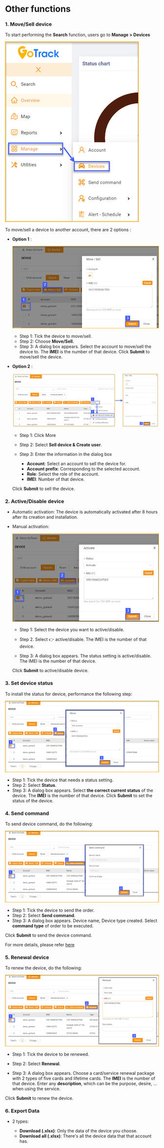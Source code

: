 # Other functions

### 1. Move/Sell device

To start performing the **Search** function, users go to **Manage > Devices**

<span class="icon-left4">![active device ](/docs/assets/images/web-english/device/manage-device.png)

To move/sell a device to another account, there are 2 options :

* **Option 1** :

    <span style="display:block;text-align:left">![active device ](/docs/assets/images/web-english/device/move-device-1.png)

    * Step 1: Tick the device to move/sell.
    * Step 2: Choose **Move/Sell.**
    * Step 3: A dialog box appears. Select the account to move/sell the device to. The **IMEI** is the number of that device.
    Click **Submit** to move/sell the device.
 
* **Option 2** :

    <span style="display:block;text-align:left">![active device ](/docs/assets/images/web-english/device/move-device-2.png)

    * Step 1: Click More

    * Step 2: Select **Sell device & Create user**.

    * Step 3: Enter the information in the dialog box

        * **Account**: Select an account to sell the device for.
        * **Account prefix**: Corresponding to the selected account.
        * **Role**: Select the role of the account.
        * **IMEI**: Number of that device.

    Click **Submit** to sell the device.

### 2. Active/Disable device

* Automatic activation: The device is automatically activated after 8 hours after its creation and installation.
* Manual activation:

    <span style="display:block;text-align:left">![active device ](/docs/assets/images/web-english/device/active-device.png)

    * Step 1: Select the device you want to active/disable.

    * Step 2. Select :point_right:  active/disable. The IMEI is the number of that device.

    * Step 3: A dialog box appears. The status setting is active/disable. The IMEI is the number of that device.

    Click **Submit** to active/disable device.

### 3. Set device status

To install the status for device, performance the following step:

<span style="display:block;text-align:left">![active device ](/docs/assets/images/web-english/device/status-device.png)


* Step 1: Tick the device that needs a status setting.
* Step 2: Select **Status**.
* Step 3: A dialog box appears. Select **the correct current status** of the device. The **IMEI** is the number of that device.
Click **Submit** to set the status of the device.

### 4. Send command

To send device command, do the following:

<span style="display:block;text-align:left">![active device ](/docs/assets/images/web-english/device/send-command.png)

* Step 1: Tick the device to send the order.
* Step 2: Select **Send command**.
* Step 3: A dialog box appears. Device name, Device type created. Select **command type** of order to be executed.

 Click **Submit** to send the device command.


For more details, please refer [here](modules/web-interface/devices/send-the-device-command/#command)  <div id="command"> 

### 5. Renewal device

To renew the device, do the following:

<span style="display:block;text-align:left">![active device ](/docs/assets/images/web-english/device/renewal-device.png)

* Step 1: Tick the device to be renewed.

* Step 2: Select **Renewal**.

* Step 3: A dialog box appears. Choose a card/service renewal package with 2 types of five cards and lifetime cards. The **IMEI** is the number of that device. Enter any **description**, which can be the purpose, desire, ... when using the service.


 Click **Submit** to renew the device.

### 6. Export Data

* 2 types:

    * **Download (.xlsx)**: Only the data of the device you choose.
    * **Download all (.xlsx)**: There's all the device data that that account has.
